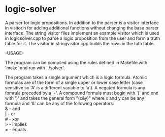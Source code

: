 # logic-solver
A parser for logic propositions. In addition to the parser is a visitor 
interface in visitor.h for adding additional functions without changing 
the base parser interface. The string visitor files implement an example
visitor which is used in logicsolver.cpp to parse a logic proposition from
the user and form a truth table for it. The visitor in stringvisitor.cpp
builds the rows in the tuth table.

-USAGE-

The program can be compiled using the rules defined in Makefile with 'make' 
and run with './solver'.

The program takes a single argument which is a logic formula. Atomic formulas
are of the form of a single upper or lower case letter (case sensitive so 'A'
is a different variable to 'a'). A negated formula is any fomrula preceded
by a '-'. A compound formula must begin with '(' and end with ')' and takes
the general form "(x&y)" where x and y can be any formula and '&' can be any
of the following operators: <br />
    & - and <br />
    | - or <br />
    # - xor <br />
    > - implies <br />
    = - equals
